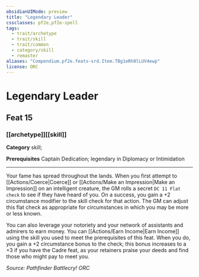 ```yaml
---
obsidianUIMode: preview
title: "Legendary Leader"
cssclasses: pf2e,pf2e-spell
tags:
  - trait/archetype
  - trait/skill
  - trait/common
  - category/skill
  - remaster
aliases: "Compendium.pf2e.feats-srd.Item.TBg1eRh0lLUV4ewp"
license: ORC
---
```

# Legendary Leader
## Feat 15
### [[archetype]][[skill]]

**Category** skill; 



**Prerequisites** Captain Dedication; legendary in Diplomacy or Intimidation
* * *
Your fame has spread throughout the lands. When you first attempt to [[Actions/Coerce|Coerce]] or [[Actions/Make an Impression|Make an Impression]] on an intelligent creature, the GM rolls a secret `DC 11 Flat check` to see if they have heard of you. On a success, you gain a +2 circumstance modifier to the skill check for that action. The GM can adjust this flat check as appropriate for circumstances in which you may be more or less known.

You can also leverage your notoriety and your network of assistants and admirers to earn money. You can [[Actions/Earn Income|Earn Income]] using the skill you used to meet the prerequisites of this feat. When you do, you gain a +2 circumstance bonus to the check; this bonus increases to a +3 if you have the Cadre feat, as your retainers praise your deeds and find those who might pay to meet you.

*Source: Pathfinder Battlecry!*
*ORC*
